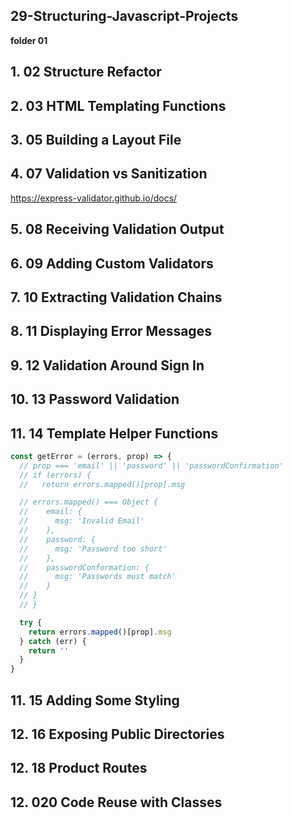 ## 29-Structuring-Javascript-Projects

**folder 01**

## 1. 02 Structure Refactor

## 2. 03 HTML Templating Functions

## 3. 05 Building a Layout File

## 4. 07 Validation vs Sanitization

https://express-validator.github.io/docs/

## 5. 08 Receiving Validation Output

## 6. 09 Adding Custom Validators

## 7. 10 Extracting Validation Chains

## 8. 11 Displaying Error Messages

## 9. 12 Validation Around Sign In

## 10. 13 Password Validation

## 11. 14 Template Helper Functions

```javascript
const getError = (errors, prop) => {
  // prop === 'email' || 'password' || 'passwordConfirmation'
  // if (errors) {
  //   return errors.mapped()[prop].msg

  // errors.mapped() === Object {
  //    email: {
  //      msg: 'Invalid Email'
  //    },
  //    password: {
  //      msg: 'Password too short'
  //    },
  //    passwordConformation: {
  //      msg: 'Passwords must match'
  //    }
  // }
  // }

  try {
    return errors.mapped()[prop].msg
  } catch (err) {
    return ''
  }
}
```

## 11. 15 Adding Some Styling

## 12. 16 Exposing Public Directories

## 12. 18 Product Routes

## 12. 020 Code Reuse with Classes
